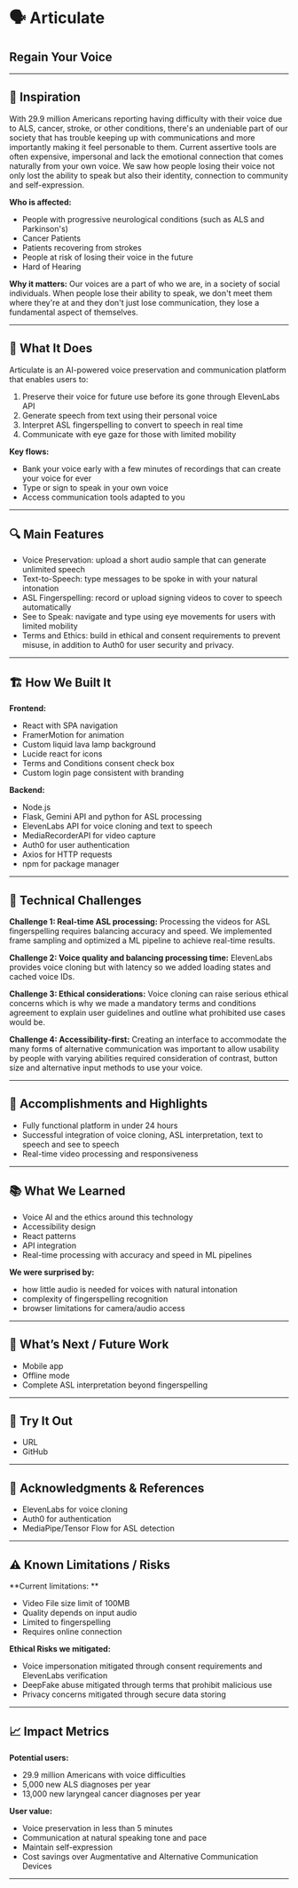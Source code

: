 # 🗣️ Articulate
## Regain Your Voice

---

## 🧠 Inspiration  
With 29.9 million Americans reporting having difficulty with their voice due to ALS, cancer, stroke, or other conditions, there's an undeniable part of our society that has trouble keeping up with communications and more importantly making it feel personable to them. Current assertive tools are often expensive, impersonal and lack the emotional connection that comes naturally from your own voice. We saw how people losing their voice not only lost the ability to speak but also their identity, connection to community and self-expression.

**Who is affected:**
- People with progressive neurological conditions (such as ALS and Parkinson's)
- Cancer Patients
- Patients recovering from strokes
- People at risk of losing their voice in the future
- Hard of Hearing

**Why it matters:**
Our voices are a part of who we are, in a society of social individuals. When people lose their ability to speak, we don't meet them where they're at and they don't just lose communication, they lose a fundamental aspect of themselves.

---

## 🎯 What It Does
Articulate is an AI-powered voice preservation and communication platform that enables users to:
1. Preserve their voice for future use before its gone through ElevenLabs API
2. Generate speech from text using their personal voice
3. Interpret ASL fingerspelling to convert to speech in real time
4. Communicate with eye gaze for those with limited mobility

**Key flows:**
- Bank your voice early with a few minutes of recordings that can create your voice for ever
- Type or sign to speak in your own voice
- Access communication tools adapted to you

---

## 🔍 Main Features  
- Voice Preservation: upload a short audio sample that can generate unlimited speech
- Text-to-Speech: type messages to be spoke in with your natural intonation
- ASL Fingerspelling: record or upload signing videos to cover to speech automatically  
- See to Speak: navigate and type using eye movements for users with limited mobility
- Terms and Ethics: build in ethical and consent requirements to prevent misuse, in addition to Auth0 for user security and privacy.

---

## 🏗️ How We Built It 
**Frontend:**
- React with SPA navigation
- FramerMotion for animation
- Custom liquid lava lamp background
- Lucide react for icons
- Terms and Conditions consent check box
- Custom login page consistent with branding

**Backend:**
- Node.js
- Flask, Gemini API and python for ASL processing
- ElevenLabs API for voice cloning and text to speech 
- MediaRecorderAPI for video capture
- Auth0 for user authentication
- Axios for HTTP requests
- npm for package manager

---

## 🧩 Technical Challenges 
**Challenge 1: Real-time ASL processing:**
Processing the videos for ASL fingerspelling requires balancing accuracy and speed. We implemented frame sampling and optimized a ML pipeline to achieve real-time results.

**Challenge 2: Voice quality and balancing processing time:**
ElevenLabs provides voice cloning but with latency so we added loading states and cached voice IDs.

**Challenge 3: Ethical considerations:**
Voice cloning can raise serious ethical concerns which is why we made a mandatory terms and conditions agreement to explain user guidelines and outline what prohibited use cases would be.

**Challenge 4: Accessibility-first:**
Creating an interface to accommodate the many forms of alternative communication was important to allow usability by people with varying abilities required consideration of contrast, button size and alternative input methods to use your voice.

---

## 🎉 Accomplishments and Highlights  
- Fully functional platform in under 24 hours
- Successful integration of voice cloning, ASL interpretation, text to speech and see to speech
- Real-time video processing and responsiveness

---

## 📚 What We Learned  
- Voice AI and the ethics around this technology
- Accessibility design
- React patterns
- API integration
- Real-time processing with accuracy and speed in ML pipelines  

**We were surprised by:**
- how little audio is needed for voices with natural intonation
- complexity of fingerspelling recognition
- browser limitations for camera/audio access

---

## 🔭 What’s Next / Future Work  
- Mobile app
- Offline mode
- Complete ASL interpretation beyond fingerspelling  

---

## 🚀 Try It Out 
- URL 
- GitHub    

---

## 🧾 Acknowledgments & References  
- ElevenLabs for voice cloning 
- Auth0 for authentication  
- MediaPipe/Tensor Flow for ASL detection  

---

## ⚠️ Known Limitations / Risks  
**Current limitations: **
- Video File size limit of 100MB 
- Quality depends on input audio  
- Limited to fingerspelling  
- Requires online connection 

**Ethical Risks we mitigated:**
- Voice impersonation mitigated through consent requirements and ElevenLabs verification
- DeepFake abuse mitigated through terms that prohibit malicious use
- Privacy concerns mitigated through secure data storing 

---

## 📈 Impact Metrics

**Potential users:**
- 29.9 million Americans with voice difficulties
- 5,000 new ALS diagnoses per year
- 13,000 new laryngeal cancer diagnoses per year 

**User value:**
- Voice preservation in less than 5 minutes
- Communication at natural speaking tone and pace
- Maintain self-expression
- Cost savings over Augmentative and Alternative Communication Devices

---
